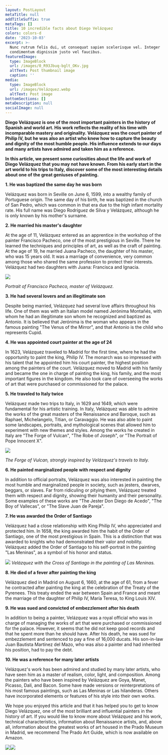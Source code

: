 ```yaml
---
layout: PostLayout
metaTitle: null
addTitleSuffix: true
metaTags: []
title: 10 incredible facts about Diego Velázquez
colors: colors-d
date: '2023-10-03'
excerpt: >-
  Nunc rutrum felis dui, ut consequat sapien scelerisque vel. Integer
  condimentum dignissim justo vel faucibus.
featuredImage:
  type: ImageBlock
  url: /images/0_R93Jbuq-bglt_OKv.jpg
  altText: Post thumbnail image
  caption: ''
media:
  type: ImageBlock
  url: /images/Velázquez.webp
  altText: Post image
bottomSections: []
metaDescription: null
socialImage: null
---
```

**Diego Velázquez is one of the most important painters in the history of Spanish and world art. His work reflects the reality of his time with incomparable mastery and originality. Velázquez was the court painter of Philip IV, but he was also an artist who knew how to capture the beauty and dignity of the most humble people. His influence extends to our days and many artists have admired and taken him as a reference.**

**In this article, we present some curiosities about the life and work of Diego Velázquez that you may not have known. From his early start in the art world to his trips to Italy, discover some of the most interesting details about one of the great geniuses of painting.**

**1. He was baptized the same day he was born**

Velázquez was born in Seville on June 6, 1599, into a wealthy family of Portuguese origin. The same day of his birth, he was baptized in the church of San Pedro, which was common in that era due to the high infant mortality rate. His full name was Diego Rodríguez de Silva y Velázquez, although he is only known by his mother's surname.

**2. He married his master's daughter**

At the age of 11, Velázquez entered as an apprentice in the workshop of the painter Francisco Pacheco, one of the most prestigious in Seville. There he learned the techniques and principles of art, as well as the craft of painting. At the age of 19, he married Juana Pacheco, the daughter of his master, who was 15 years old. It was a marriage of convenience, very common among those who shared the same profession to protect their interests. Velázquez had two daughters with Juana: Francisca and Ignacia.

![](https://2.bp.blogspot.com/-sEUe9MRSs_k/Vq49HOj40tI/AAAAAAAAC4k/KpelsQaCQgo/w1200-h630-p-k-no-nu/Retrato%2Bde%2BFrancisco%2BPacheco%2Bpor%2BDiego%2BVel%25C3%25A1zquez%2B%2528Museo%2Bdel%2BPrado%2529.jpg)

*Portrait of Francisco Pacheco, master of Velázquez.*

**3. He had several lovers and an illegitimate son**

Despite being married, Velázquez had several love affairs throughout his life. One of them was with an Italian model named Jerónima Montañés, with whom he had an illegitimate son whom he recognized and baptized as Antonio. It is believed that Jerónima is the woman who appears in the famous painting "The Venus of the Mirror", and that Antonio is the child who represents Cupid.

**4. He was appointed court painter at the age of 24**

In 1623, Velázquez traveled to Madrid for the first time, where he had the opportunity to paint the king, Philip IV. The monarch was so impressed with his talent that he appointed him his court painter, the highest position among the painters of the court. Velázquez moved to Madrid with his family and became the one in charge of painting the king, his family, and the most important figures in the kingdom. He also took care of overseeing the works of art that were purchased or commissioned for the palace.

**5. He traveled to Italy twice**

Velázquez made two trips to Italy, in 1629 and 1649, which were fundamental for his artistic training. In Italy, Velázquez was able to admire the works of the great masters of the Renaissance and Baroque, such as Raphael, Michelangelo, Titian, or Caravaggio. He was also able to paint some landscapes, portraits, and mythological scenes that allowed him to experiment with new themes and styles. Among the works he created in Italy are "The Forge of Vulcan", "The Robe of Joseph", or "The Portrait of Pope Innocent X".

![](https://upload.wikimedia.org/wikipedia/commons/a/ae/Vel%C3%A1zquez_-_La_Fragua_de_Vulcano_%28Museo_del_Prado%2C_1630%29.jpg)

*The Forge of Vulcan, strongly inspired by Velázquez's travels to Italy.*

**6. He painted marginalized people with respect and dignity**

In addition to official portraits, Velázquez was also interested in painting the most humble and marginalized people in society, such as jesters, dwarves, beggars, or slaves. Far from ridiculing or pitying them, Velázquez treated them with respect and dignity, showing their humanity and their personality. Some examples of these works are "The Jester Don Diego de Acedo", "The Boy of Vallecas", or "The Slave Juan de Pareja".

**7. He was awarded the Order of Santiago**

Velázquez had a close relationship with King Philip IV, who appreciated and protected him. In 1658, the king awarded him the habit of the Order of Santiago, one of the most prestigious in Spain. This is a distinction that was awarded to knights who had demonstrated their valor and nobility. Velázquez added the Order of Santiago to his self-portrait in the painting "Las Meninas", as a symbol of his honor and status.

![](https://img2.rtve.es/i/?w=1600&i=1630997276806.jpg)
*Velázquez with the Cross of Santiago in the painting of Las Meninas.*

**8. He died of a fever after painting the king**

Velázquez died in Madrid on August 6, 1660, at the age of 61, from a fever he contracted after painting the king at the celebration of the Treaty of the Pyrenees. This treaty ended the war between Spain and France and meant the marriage of the daughter of Philip IV, María Teresa, to King Louis XIV.

**9. He was sued and convicted of embezzlement after his death**

In addition to being a painter, Velázquez was a royal official who was in charge of managing the works of art that were purchased or commissioned for the palace. However, it seems that he did not keep good records and that he spent more than he should have. After his death, he was sued for embezzlement and sentenced to pay a fine of 16,000 ducats. His son-in-law Juan Bautista Martínez del Mazo, who was also a painter and had inherited his position, had to pay the debt.

**10. He was a reference for many later artists**

Velázquez's work has been admired and studied by many later artists, who have seen him as a master of realism, color, light, and composition. Among the painters who have been inspired by Velázquez are Goya, Manet, Picasso, Dalí, and Bacon. Some have made versions or reinterpretations of his most famous paintings, such as Las Meninas or Las hilanderas. Others have incorporated elements or features of his style into their own works.

We hope you enjoyed this article and that it has helped you to get to know Diego Velázquez, one of the most brilliant and influential painters in the history of art. If you would like to know more about Velázquez and his work, technical characteristics, information about Renaissance artists, and, above all, information about the greatest works of art housed in the Prado Museum in Madrid, we recommend The Prado Art Guide, which is now available on Amazon.

![](/images/1.png)![](/images/1659095223.png)
